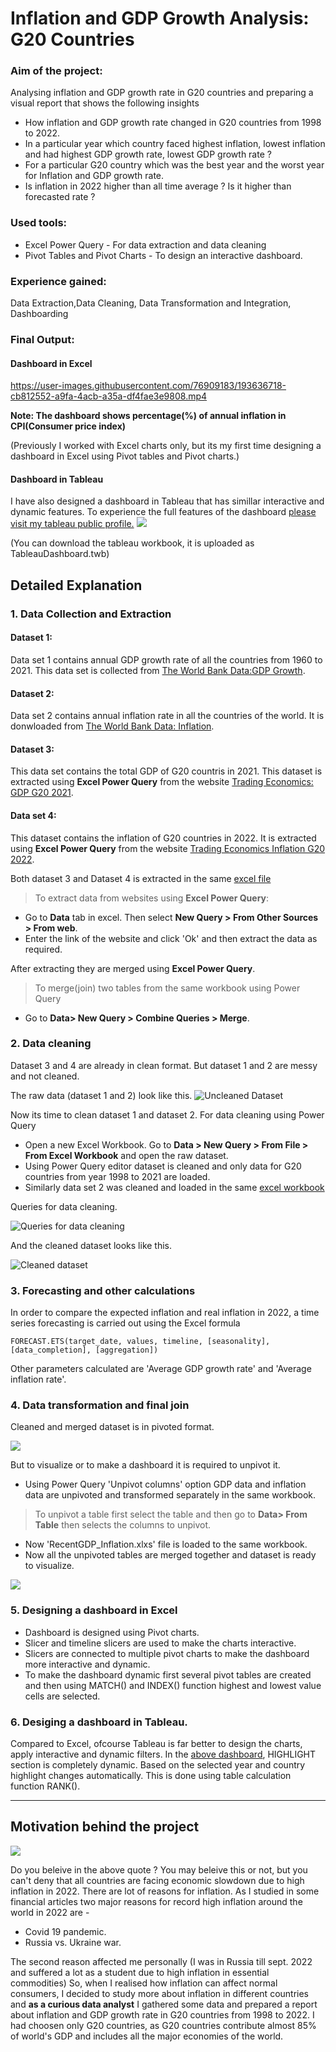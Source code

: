 # Inflation and GDP Growth Analysis: G20 Countries
### Aim of the project:
Analysing inflation and GDP growth rate in G20 countries and preparing a visual report that shows the following insights
- How inflation and GDP growth rate changed in G20 countries from 1998 to 2022.
- In a particular year which country faced highest inflation, lowest inflation and had highest GDP growth rate, lowest GDP growth rate ?
- For a particular G20 country which was the best year and the worst year for Inflation and GDP growth rate.
- Is inflation in 2022 higher than all time average ? Is it higher than forecasted rate ? 

### Used tools:
- Excel Power Query - For data extraction and data cleaning
- Pivot Tables and Pivot Charts - To design an interactive dashboard.

### Experience gained:
Data Extraction,Data Cleaning, Data Transformation and Integration, Dashboarding

### Final Output:

#### Dashboard in Excel

https://user-images.githubusercontent.com/76909183/193636718-cb812552-a9fa-4acb-a35a-df4fae3e9808.mp4

**Note: The dashboard shows percentage(%) of annual inflation in CPI(Consumer price index)**

(Previously I worked with Excel charts only, but its my first time designing a dashboard in Excel using Pivot tables and Pivot charts.)


#### Dashboard in Tableau
I have also designed a dashboard in Tableau that has simillar interactive and dynamic features. To experience the full features of the dashboard [please visit my tableau public profile.](https://public.tableau.com/app/profile/shahrukh.sultan/viz/InflationandGDPGrowthAnalysis/Dashboard1)
![](extraimagefiles/DashboardInTableau.png)

(You can download the tableau workbook, it is uploaded as TableauDashboard.twb)

## Detailed Explanation
### 1. Data Collection and Extraction
#### Dataset 1: 
Data set 1 contains annual GDP growth rate of all the countries from 1960 to 2021. This data set is collected from [The World Bank Data:GDP Growth](https://data.worldbank.org/indicator/NY.GDP.MKTP.KD.ZG).

#### Dataset 2:
Data set 2 contains annual inflation rate in all the countries of the world. It is donwloaded from [The World Bank Data: Inflation](https://data.worldbank.org/indicator/FP.CPI.TOTL.ZG).

#### Dataset 3: 
This data set contains the total GDP of G20 countris in 2021. This dataset is extracted using **Excel Power Query** from the website [Trading Economics: GDP G20 2021](https://tradingeconomics.com/country-list/gdp?continent=g20).

#### Data set 4:
This dataset contains the inflation of G20 countries in 2022. It is extracted using **Excel Power Query** from the website [Trading Economics Inflation G20 2022](https://tradingeconomics.com/country-list/inflation-rate?continent=g20).

Both dataset 3 and Dataset 4 is extracted in the same [excel file](https://github.com/shakhscode/Inflation_Report-1993-2022/blob/main/GDPandRecent.xlsx)


> To extract data from websites using **Excel Power Query**:
- Go to **Data** tab in excel. Then select **New Query > From Other Sources > From web**.
- Enter the link of the website and click 'Ok' and then extract the data as required.

After extracting they are merged using **Excel Power Query**.
> To merge(join) two tables from the same workbook using Power Query 
- Go to **Data> New Query > Combine Queries > Merge**.

### 2. Data cleaning 
Dataset 3 and 4 are already in clean format. But dataset 1 and 2 are messy and not cleaned.

The raw data (dataset 1 and 2) look like this.
![Uncleaned Dataset](extraimagefiles/uncleanedData.png)

Now its time to clean dataset 1 and dataset 2. For data cleaning using Power Query
- Open a new Excel Workbook. Go to **Data > New Query > From File > From Excel Workbook** and open the raw dataset.
- Using Power Query editor dataset is cleaned and only data for G20 countries from year 1998 to 2021 are loaded.
- Similarly data set 2 was cleaned and loaded in the same [excel workbook](https://github.com/shakhscode/Inflation_Report-1993-2022/blob/main/cleanedForecastedUnpivotedFinalData.xlsx)

Queries for data cleaning.

![Queries for data cleaning](extraimagefiles/datacleaningsteps.png)

And the cleaned dataset looks like this.

![Cleaned dataset](extraimagefiles/cleanedData.png)

### 3. Forecasting and other calculations
In order to compare the expected inflation and real inflation in 2022, a time series forecasting is carried out using the Excel formula
```
FORECAST.ETS(target_date, values, timeline, [seasonality], [data_completion], [aggregation])
```
Other parameters calculated are 'Average GDP growth rate' and 'Average inflation rate'. 

### 4. Data transformation and final join
Cleaned and merged dataset is in pivoted format.

![](extraimagefiles/cleanedData.png)

But to visualize or to make a dashboard it is required to unpivot it.

- Using Power Query 'Unpivot columns' option GDP data and inflation data are unpivoted and transformed separately in the same workbook.
> To unpivot a table first select the table and then go to **Data> From Table** then selects the columns to unpivot.
- Now 'RecentGDP_Inflation.xlxs' file is  loaded to the same workbook. 
- Now all the unpivoted tables are merged together and  dataset is ready to visualize.

![](formattedData.png)

### 5. Designing a  dashboard in Excel
- Dashboard is designed using Pivot charts. 
- Slicer and timeline slicers are used to make the charts interactive.
- Slicers are connected to multiple pivot charts to make the dashboard more interactive and dynamic.
- To make the dashboard dynamic first several pivot tables are created and then using MATCH() and INDEX() function highest and lowest value cells are selected.



### 6. Desiging a dashboard in Tableau.
Compared to Excel, ofcourse Tableau is far better to design the charts, apply interactive and dynamic filters.
In the [above dashboard](#dashboard-in-tableau), HIGHLIGHT section is completely dynamic. Based on the selected year and country highlight changes automatically. This is done using table calculation function RANK().

***
## Motivation behind the project
![](extraimagefiles/inflation2.jpg)

Do you beleive in the above quote ? You may beleive this or not, but you can't deny that all countries are facing economic slowdown due to high inflation in 2022. There are lot of reasons for inflation. As I studied in some financial articles two major reasons for record high inflation around the world in 2022 are - 
- Covid 19 pandemic.
- Russia vs. Ukraine war.

The second reason affected me personally (I was in Russia till sept. 2022 and suffered a lot as a student due to high inflation in essential commodities) So, when I realised how inflation can affect normal consumers, I decided to study more about inflation in different countries and  **as a curious data analyst** I gathered some data and prepared a report about inflation and GDP growth rate in G20 countries from 1998 to 2022. I had choosen only G20 countries, as G20 countries contribute almost 85% of world's GDP and includes all the major economies of the world.




